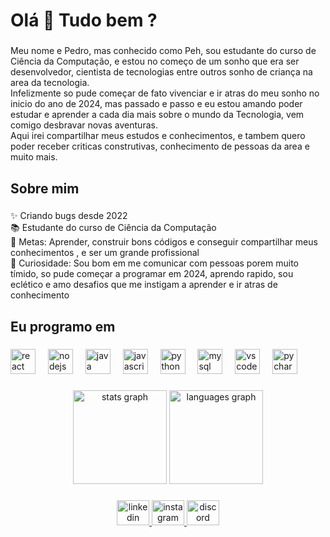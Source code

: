 <h1 align="left">Olá 👋 Tudo bem ?</h1>

###

<p align="left">Meu nome e Pedro, mas conhecido como Peh, sou estudante do curso de Ciência da Computação, e estou no começo de um sonho que era ser desenvolvedor, cientista de tecnologias entre outros sonho de criança na area da tecnologia.<br>Infelizmente so pude começar de fato vivenciar e ir atras do meu sonho no inicio do ano de 2024, mas passado e passo e eu estou amando poder estudar e aprender a cada dia mais sobre o mundo da Tecnologia, vem comigo desbravar novas aventuras.<br>Aqui irei compartilhar meus estudos e conhecimentos, e tambem quero poder receber criticas construtivas, conhecimento de pessoas da area e muito mais.</p>

###

<h2 align="left">Sobre mim</h2>

###

<p align="left">✨ Criando bugs desde 2022<br>📚 Estudante do curso de Ciência da Computação<br>🎯 Metas: Aprender, construir bons códigos e conseguir compartilhar meus conhecimentos , e ser um grande profissional <br>🎲 Curiosidade: Sou bom em me comunicar com pessoas porem muito tímido, so pude começar a programar em 2024, aprendo rapido, sou eclético e amo desafios que me instigam a aprender  e ir atras de conhecimento</p>

###

<h2 align="left">Eu programo em</h2>

###

<div align="left">
  <img src="https://cdn.jsdelivr.net/gh/devicons/devicon/icons/react/react-original.svg" height="40" alt="react logo"  />
  <img width="12" />
  <img src="https://cdn.jsdelivr.net/gh/devicons/devicon/icons/nodejs/nodejs-original.svg" height="40" alt="nodejs logo"  />
  <img width="12" />
  <img src="https://cdn.jsdelivr.net/gh/devicons/devicon/icons/java/java-original.svg" height="40" alt="java logo"  />
  <img width="12" />
  <img src="https://cdn.jsdelivr.net/gh/devicons/devicon/icons/javascript/javascript-original.svg" height="40" alt="javascript logo"  />
  <img width="12" />
  <img src="https://cdn.jsdelivr.net/gh/devicons/devicon/icons/python/python-original.svg" height="40" alt="python logo"  />
  <img width="12" />
  <img src="https://cdn.jsdelivr.net/gh/devicons/devicon/icons/mysql/mysql-original.svg" height="40" alt="mysql logo"  />
  <img width="12" />
  <img src="https://cdn.jsdelivr.net/gh/devicons/devicon/icons/vscode/vscode-original.svg" height="40" alt="vscode logo"  />
  <img width="12" />
  <img src="https://cdn.jsdelivr.net/gh/devicons/devicon/icons/pycharm/pycharm-original.svg" height="40" alt="pycharm logo"  />
</div>

###

<div align="center">
  <img src="https://github-readme-stats.vercel.app/api?username=Pehenriques&hide_title=false&hide_rank=false&show_icons=true&include_all_commits=true&count_private=true&disable_animations=false&theme=dracula&locale=en&hide_border=false&order=1" height="150" alt="stats graph"  />
  <img src="https://github-readme-stats.vercel.app/api/top-langs?username=Pehenriques&locale=en&hide_title=false&layout=compact&card_width=320&langs_count=5&theme=dracula&hide_border=false&order=2" height="150" alt="languages graph"  />
</div>

###

<div align="center">
  <a href="https://www.linkedin.com/in/pedro-h-8aa44798/" target="_blank">
    <img src="https://raw.githubusercontent.com/maurodesouza/profile-readme-generator/master/src/assets/icons/social/linkedin/default.svg" width="52" height="40" alt="linkedin logo"  />
  </a>
  <a href="https://www.instagram.com/eupeh_?igsh=MXdtN2pya3YzZjJ3" target="_blank">
    <img src="https://raw.githubusercontent.com/maurodesouza/profile-readme-generator/master/src/assets/icons/social/instagram/default.svg" width="52" height="40" alt="instagram logo"  />
  </a>
  <a href="discordapp.com/users/424632848679567371" target="_blank">
    <img src="https://raw.githubusercontent.com/maurodesouza/profile-readme-generator/master/src/assets/icons/social/discord/default.svg" width="52" height="40" alt="discord logo"  />
  </a>
</div>

###
